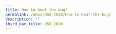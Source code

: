 ```yaml
---
title: How to beat the bug!
permalink: /news/OSS-2020/How-to-beat-the-bug/
description: ""
third_nav_title: OSS 2020
---
```

